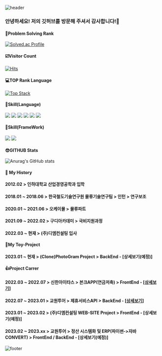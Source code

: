 ![header](https://capsule-render.vercel.app/api?type=waving&color=5F9EA0&text=HELLO~WORLD!&height=150&fontSize=50&fontColor=ffffff)
### 안녕하세요! 저의 깃허브를 방문해 주셔서 감사합니다!👋 
#### 🥇Problem Solving Rank
[![Solved.ac Profile](http://mazassumnida.wtf/api/v2/generate_badge?boj=yim5849)](https://solved.ac/yim5849/)
#### ☑️Visitor Count
[![Hits](https://hits.seeyoufarm.com/api/count/incr/badge.svg?url=https%3A%2F%2Fgithub.com%2Fyim5849&count_bg=%2379C83D&title_bg=%23555555&icon=&icon_color=%23E7E7E7&title=hits&edge_flat=false)](https://github.com/yim5849)
#### 💻TOP Rank Language
[![Top Stack](https://widget.realdeveloper.pro/api/top?stack=Spring,Oracle,JavaScript)](https://github.com/yim5849)
#### 💪Skill(Language)
<img src="https://img.shields.io/badge/Java-FFDAB9?style=flat-square&logo=Jabber&logoColor=white"/> <img src="https://img.shields.io/badge/JavaScript-F7DF1E?style=flat-square&logo=JavaScript&logoColor=white"/> <img src="https://img.shields.io/badge/Oracle-F80000?style=flat-square&logo=Oracle&logoColor=white"/> <img src="https://img.shields.io/badge/HTML5-E34F26?style=flat-square&logo=HTML5&logoColor=white"/> <img src="https://img.shields.io/badge/CSS3-1572B6?style=flat-square&logo=CSS3&logoColor=white"/> <img src="https://img.shields.io/badge/Linux-FCC624?style=flat-square&logo=Linux&logoColor=white"/>
#### 💪Skill(FrameWork)
<img src="https://img.shields.io/badge/Spring-6DB33F?style=flat-square&logo=Spring&logoColor=white"/> <img src="https://img.shields.io/badge/BootStrap-7952B3?style=flat-square&logo=BootStrap&logoColor=white"/>
#### 😎GITHUB Stats
![Anurag's GitHub stats](https://github-readme-stats.vercel.app/api?username=yim5849&show_icons=true&theme=radical)
#### 📆 My History
#### 2012.02 > 인하대학교 산업경영공학과 입학 
#### 2018.01 ~ 2018.06 > 한국철도기술연구원 물류기술연구팀 > 인턴 > 연구보조
#### 2020.01 ~ 2021.06 > 오케이몰 > 물류파트
#### 2021.09 ~ 2022.02 > 구디아카데미 > 국비지원과정  
#### 2022.03 ~ 현재 > (주)디엠컨설팅 입사 
#### 🔲My Toy-Project
#### 2023.01 ~ 현재 > (Clone)PhotoGram Project > BackEnd - [상세보기(예정)]  
#### 👍Project Carrer 
#### 2022.03 ~ 2022.07 > 신한아이타스 > 븐크APP(연금저축) > FrontEnd - [[상세보기](https://github.com/yim5849/bnkAppFront)]
#### 2022.07 ~ 2023.01 > 교원투어 > 제휴서비스API > BackEnd - [[상세보기](https://github.com/yim5849/kyowon-jeahuApi)]
#### 2023.01 ~ 2023.02 > (주)디엠컨설팅 WEB-SITE Project > FrontEnd - [상세보기(예정)] 
#### 2023.02 ~ 2023.xx > 교원투어 > 정산 시스템화 및 ERP(파이썬->자바 CONVERT) > FrontEnd / BackEnd - [상세보기(예정)] 

![footer](https://capsule-render.vercel.app/api?section=footer&type=waving&color=5F9EA0)
<!--
**yim5849/yim5849** is a ✨ _special_ ✨ repository because its `README.md` (this file) appears on your GitHub profile.

Here are some ideas to get you started:

- 🔭 I’m currently working on ...
- 🌱 I’m currently learning ...
- 👯 I’m looking to collaborate on ...
- 🤔 I’m looking for help with ...
- 💬 Ask me about ...
- 📫 How to reach me: ...
- 😄 Pronouns: ...
- ⚡ Fun fact: ...
-->
